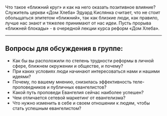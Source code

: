 
Что такое «ближний круг» и как на него оказать позитивное влияние? Служитель церкви «Дом Хлеба» Эдуард Кислянка считает, что не стоит обольщаться эпитетом «ближний», так как близкие люди, как правило, лучше нас знают и тяжелее принимают от нас идеи. Пусть прорыва «ближней блокады» - в очередной лекции курса реформ «Дом Хлеба».

* * * * * * * * * * * 

##	Вопросы для обсуждения в группе:

- Как бы вы расположили по степень трудности реформы в личной сфере, ближнем окружении и обществе, и почему? 
- При каких условиях люди начинают интересоваться нами и нашими идеями? 
- Почему, по вашему мнению, снизилась эффективность теле-проповедников и публичных евангелистов?  
- Какой путь проповеди Евангелия сейчас наиболее успешен?  
- Чем отличается сетевой маркетинг от евангелизма? 
- Что нужно изменить в себе и своем отношении к людям, чтобы стать успешным евангелистом?
             
